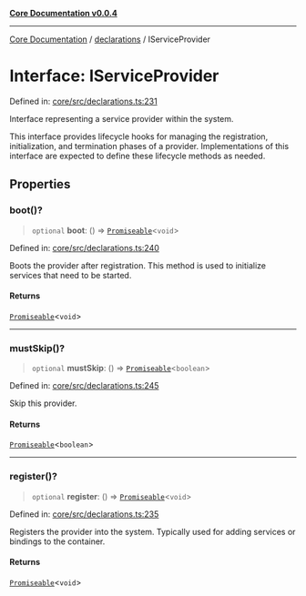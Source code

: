 [**Core Documentation v0.0.4**](../../README.md)

***

[Core Documentation](../../modules.md) / [declarations](../README.md) / IServiceProvider

# Interface: IServiceProvider

Defined in: [core/src/declarations.ts:231](https://github.com/stonemjs/core/blob/d2167ff53d508d3a75c05f0cf962180518d3e061/src/declarations.ts#L231)

Interface representing a service provider within the system.

This interface provides lifecycle hooks for managing the registration,
initialization, and termination phases of a provider. Implementations
of this interface are expected to define these lifecycle methods as needed.

## Properties

### boot()?

> `optional` **boot**: () => [`Promiseable`](../type-aliases/Promiseable.md)\<`void`\>

Defined in: [core/src/declarations.ts:240](https://github.com/stonemjs/core/blob/d2167ff53d508d3a75c05f0cf962180518d3e061/src/declarations.ts#L240)

Boots the provider after registration. This method is used to initialize services that need to be started.

#### Returns

[`Promiseable`](../type-aliases/Promiseable.md)\<`void`\>

***

### mustSkip()?

> `optional` **mustSkip**: () => [`Promiseable`](../type-aliases/Promiseable.md)\<`boolean`\>

Defined in: [core/src/declarations.ts:245](https://github.com/stonemjs/core/blob/d2167ff53d508d3a75c05f0cf962180518d3e061/src/declarations.ts#L245)

Skip this provider.

#### Returns

[`Promiseable`](../type-aliases/Promiseable.md)\<`boolean`\>

***

### register()?

> `optional` **register**: () => [`Promiseable`](../type-aliases/Promiseable.md)\<`void`\>

Defined in: [core/src/declarations.ts:235](https://github.com/stonemjs/core/blob/d2167ff53d508d3a75c05f0cf962180518d3e061/src/declarations.ts#L235)

Registers the provider into the system. Typically used for adding services or bindings to the container.

#### Returns

[`Promiseable`](../type-aliases/Promiseable.md)\<`void`\>
